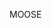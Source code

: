 MOOSE 

<!---
kdkulman/kdkulman is a ✨ special ✨ repository because its `README.md` (this file) appears on your GitHub profile.
You can click the Preview link to take a look at your changes.
--->

